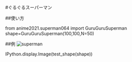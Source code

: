 #ぐるぐるスーパーマン

##使い方

from anime2021.superman064 import GuruGuruSuperman
shape=GuruGuruSuperman(100,100,N=50)

##例
![superman](https://user-images.githubusercontent.com/94043318/147828985-e099cc07-9036-42df-b8c8-93c14793793d.png)

IPython.display.Image(test_shape(shape))
